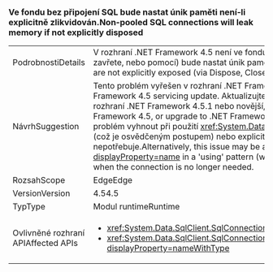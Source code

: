 ### <a name="non-pooled-sql-connections-will-leak-memory-if-not-explicitly-disposed"></a><span data-ttu-id="11ba2-101">Ve fondu bez připojení SQL bude nastat únik paměti není-li explicitně zlikvidován.</span><span class="sxs-lookup"><span data-stu-id="11ba2-101">Non-pooled SQL connections will leak memory if not explicitly disposed</span></span>

|   |   |
|---|---|
|<span data-ttu-id="11ba2-102">Podrobnosti</span><span class="sxs-lookup"><span data-stu-id="11ba2-102">Details</span></span>|<span data-ttu-id="11ba2-103">V rozhraní .NET Framework 4.5 není ve fondu připojení SQL, které nejsou přístupné explicitně (pomocí uvolnění, zavřete, nebo pomocí) bude nastat únik paměti</span><span class="sxs-lookup"><span data-stu-id="11ba2-103">In the .NET Framework 4.5, non-pooled SQL connections which are not explicitly exposed (via Dispose, Close, or using) will leak memory</span></span>|
|<span data-ttu-id="11ba2-104">Návrh</span><span class="sxs-lookup"><span data-stu-id="11ba2-104">Suggestion</span></span>|<span data-ttu-id="11ba2-105">Tento problém vyřešen v rozhraní .NET Framework 4.5 servisní aktualizace.</span><span class="sxs-lookup"><span data-stu-id="11ba2-105">This issue is fixed in a .NET Framework 4.5 servicing update.</span></span> <span data-ttu-id="11ba2-106">Aktualizujte prosím rozhraní .NET Framework 4.5, nebo upgradujte na verzi rozhraní .NET Framework 4.5.1 nebo novější, pokud chcete tento problém vyřešit.</span><span class="sxs-lookup"><span data-stu-id="11ba2-106">Please update the .NET Framework 4.5, or upgrade to .NET Framework 4.5.1 or later, to fix this issue.</span></span> <span data-ttu-id="11ba2-107">Alternativně může být tento problém vyhnout při použití <xref:System.Data.SqlClient.SqlConnection?displayProperty=name> v &#39;pomocí&#39; vzorů (což je osvědčeným postupem) nebo explicitně voláním Dispose nebo uzavřít, když připojení se už nepotřebuje.</span><span class="sxs-lookup"><span data-stu-id="11ba2-107">Alternatively, this issue may be avoided by using the <xref:System.Data.SqlClient.SqlConnection?displayProperty=name> in a &#39;using&#39; pattern (which is a best practice) or by explicitly calling Dispose or Close when the connection is no longer needed.</span></span>|
|<span data-ttu-id="11ba2-108">Rozsah</span><span class="sxs-lookup"><span data-stu-id="11ba2-108">Scope</span></span>|<span data-ttu-id="11ba2-109">Edge</span><span class="sxs-lookup"><span data-stu-id="11ba2-109">Edge</span></span>|
|<span data-ttu-id="11ba2-110">Version</span><span class="sxs-lookup"><span data-stu-id="11ba2-110">Version</span></span>|<span data-ttu-id="11ba2-111">4.5</span><span class="sxs-lookup"><span data-stu-id="11ba2-111">4.5</span></span>|
|<span data-ttu-id="11ba2-112">Typ</span><span class="sxs-lookup"><span data-stu-id="11ba2-112">Type</span></span>|<span data-ttu-id="11ba2-113">Modul runtime</span><span class="sxs-lookup"><span data-stu-id="11ba2-113">Runtime</span></span>|
|<span data-ttu-id="11ba2-114">Ovlivněné rozhraní API</span><span class="sxs-lookup"><span data-stu-id="11ba2-114">Affected APIs</span></span>|<ul><li><xref:System.Data.SqlClient.SqlConnection.%23ctor(System.String)?displayProperty=nameWithType></li><li><xref:System.Data.SqlClient.SqlConnection.%23ctor(System.String%2CSystem.Data.SqlClient.SqlCredential)?displayProperty=nameWithType></li></ul>|

